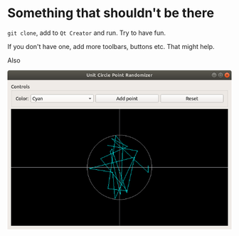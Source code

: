 # Something that shouldn't be there
`git clone`, add to `Qt Creator` and run.
Try to have fun.

If you don't have one, add more toolbars, buttons etc. That might help.

Also

![Screenshot Image](./images/image.png)
